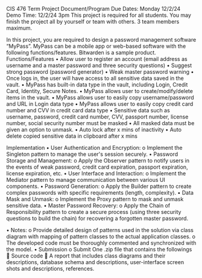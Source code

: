 CIS 476 Term Project
Document/Program Due Dates: Monday 12/2/24
Demo Time: 12/2/24 3pm
This project is required for all students. You may finish the project all by yourself or team with others. 3 team members maximum.

In this project, you are required to design a password management software “MyPass”. MyPass can be a mobile app or web-based software with the following functions/features. Bitwarden is a sample product.
Functions/Features
•	Allow user to register an account (email address as username and a master password and three security questions)
•	Suggest strong password (password generator)
•	Weak master password warning
•	Once logs in, the user will have access to all sensitive data saved in the vault.
•	MyPass has built-in data type in the vault, including Login, Credit Card, Identity, Secure Notes.
•	MyPass allows user to create/modify/delete items in the vault.
•	MyPass allows user to easily copy username/password and URL in Login data type
•	MyPass allows user to easily copy credit card number and CVV in credit card data type
•	Sensitive data such as username, password, credit card number, CVV, passport number, license number, social security number must be masked
•	All masked data must be given an option to unmask.
•	Auto lock after x mins of inactivity
•	Auto delete copied sensitive data in clipboard after x mins 


Implementation
•	User Authentication and Encryption:
o	Implement the Singleton pattern to manage the user's session securely.
•	Password Storage and Management:
o	Apply the Observer pattern to notify users in the events of weak password, credit card expiration, passport expiration, license expiration, etc.
•	User Interface and Interaction:
o	Implement the Mediator pattern to manage communication between various UI components.
•	Password Generation:
o	Apply the Builder pattern to create complex passwords with specific requirements (length, complexity).
•	Data Mask and Unmask:
o	Implement the Proxy pattern to mask and unmask sensitive data.
•	Master Password Recovery:
o	Apply the Chain of Responsibility pattern to create a secure process (using three security questions to build the chain) for recovering a forgotten master password.

•	Notes: 
o	Provide detailed design of patterns used in the solution via class diagram with mapping of pattern classes to the actual application classes.
o	The developed code must be thoroughly commented and synchronized with the model.
•	Submission
o	Submit One .zip file that contains the followings
	Source code
	A report that includes class diagrams and their descriptions, database schema and descriptions, user-interface screen shots and descriptions, references.

